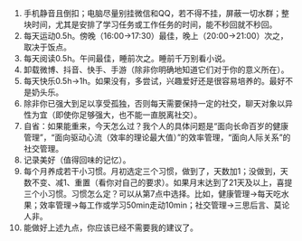 1. 手机静音且倒扣；电脑尽量别挂微信和QQ，若不得不挂，屏蔽一切水群；整块时间，尤其是安排了学习任务或工作任务的时间，能不秒回就不秒回。
2. 每天运动0.5h。傍晚（16:00→17:30）最佳，晚上（20:00→21:00）次之，取决于饭点。
3. 每天阅读0.5h。午间最佳，睡前次之。睡前千万别看小说。
4. 卸载微博、抖音、快手、手游（除非你明确地知道它们对于你的意义所在）。
5. 每天快乐0.5h→1h。如果没有，多尝试，兴趣爱好还是很容易培养的。最好不是奶头乐。
6. 除非你已强大到足以享受孤独，否则每天需要保持一定的社交，聊天对象以异性为宜（即使你足够强大，也不能一直脱离社交）。
7. 自省：如果能重来，今天怎么过？我个人的具体问题是“面向长命百岁的健康管理”，“面向驱动心流（效率的理论最大值）”的效率管理，“面向人际关系”的社交管理。
8. 记录美好（值得回味的记忆）。
9. 每个月养成若干小习惯。月初选定三个习惯，做到了，天数加1；没做到，天数不变、减1、重置（看你对自己的要求）。如果月末达到了21天及以上，喜提三个小习惯。习惯怎么定？可以从第7点中选择。比如，健康管理→每天吃水果；效率管理→每工作或学习50min走动10min；社交管理→三思后言、莫论人非。
10. 能做好上述九点，你应该已经不需要我的建议了。